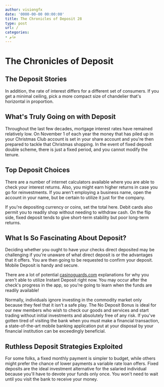```yaml
---
author: visiongfx
date: '0000-00-00 00:00:00'
title: The Chronicles of Deposit 28
type: post
url: /
categories:
- عام
---
```


#  The Chronicles of Deposit 

##  The Deposit Stories

In addition, the rate of interest differs for a different set of consumers.  If you get a minimal ceiling, pick a more compact size of chandelier that's horizontal in proportion. 

##  What's Truly Going on with Deposit 

Throughout the last few decades, mortgage interest rates have remained relatively low.  On November 1 of each year the money that has piled up in your Christmas Club account is set in your share account and you're then prepared to tackle that Christmas shopping. In the event of fixed deposit double scheme, there is just a fixed period, and you cannot modify the tenure. 

##  Top Deposit Choices 

There are a number of internet calculators available where you are able to check your interest returns.  Also, you might earn higher returns in case you go for reinvestments.  If you aren't employing a business name, open the account in your name, but be certain to utilize it just for the company. 

 

If you're depositing currency or coins, set the total here.  Debit cards also permit you to readily shop without needing to withdraw cash.  On the flip side, fixed deposit tends to give short-term stability but poor long-term returns. 

## What Is So Fascinating About Deposit? 

Deciding whether you ought to have your checks direct deposited may be challenging if you're unaware of what direct deposit is or the advantages that it offers.  You are then going to be requested to confirm your deposit.  Mobile Deposit is handy and secure. 

 

There are a lot of potential [casinoguards.com](https://casinoguards.com/) explanations for why you aren't able to utilize Instant Deposit right now.  You may occur after the check's progress in the app, so you're going to learn when the funds are readily available! 

 

Normally, individuals ignore investing in the commodity market only because they feel that it isn't a safe play.  The No Deposit Bonus is ideal for our new members who wish to check our goods and services and start trading without initial investments and absolutely free of any risk. If you've gotten tired of visiting the bank when you must make a financial transaction, a state-of-the-art mobile banking application put at your disposal by your financial institution can be exceedingly beneficial. 

##  Ruthless Deposit Strategies Exploited 

For some folks, a fixed monthly payment is simpler to budget, while others might prefer the chance of lower payments a variable rate loan offers.  Fixed deposits are the ideal investment alternative for the salaried individual because you'll have to devote your funds only once.  You won't need to wait until you visit the bank to receive your money. 
